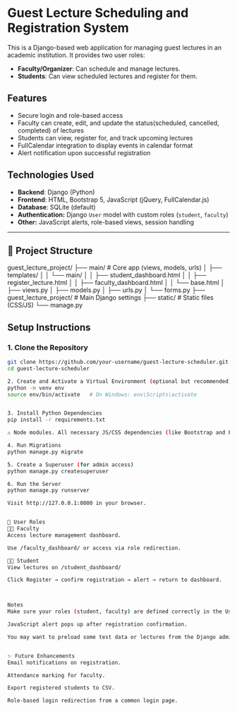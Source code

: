 # Guest Lecture Scheduling and Registration System

This is a Django-based web application for managing guest lectures in an academic institution. It provides two user roles:

- **Faculty/Organizer**: Can schedule and manage lectures.
- **Students**: Can view scheduled lectures and register for them.

## Features

- Secure login and role-based access
- Faculty can create, edit, and update the status(scheduled, cancelled, completed) of lectures
- Students can view, register for, and track upcoming lectures
- FullCalendar integration to display events in calendar format
- Alert notification upon successful registration

## Technologies Used

- **Backend**: Django (Python)
- **Frontend**: HTML, Bootstrap 5, JavaScript (jQuery, FullCalendar.js)
- **Database**: SQLite (default)
- **Authentication:** Django `User` model with custom roles (`student`, `faculty`)
- **Other:** JavaScript alerts, role-based views, session handling


---

## 📁 Project Structure
guest_lecture_project/
├── main/ # Core app (views, models, urls)
│ ├── templates/
│ │ └── main/
│ │ ├── student_dashboard.html
│ │ ├── register_lecture.html
│ │ ├── faculty_dashboard.html
│ │ └── base.html
│ ├── views.py
│ ├── models.py
│ ├── urls.py
│ └── forms.py
├── guest_lecture_project/ # Main Django settings
├── static/ # Static files (CSS/JS)
└── manage.py


## Setup Instructions

### 1. Clone the Repository

```bash
git clone https://github.com/your-username/guest-lecture-scheduler.git
cd guest-lecture-scheduler

2. Create and Activate a Virtual Environment (optional but recommended)
python -m venv env
source env/bin/activate   # On Windows: env\Scripts\activate


3. Install Python Dependencies
pip install -r requirements.txt

⚠️ Node modules. All necessary JS/CSS dependencies (like Bootstrap and FullCalendar) are loaded via CDN.

4. Run Migrations
python manage.py migrate

5. Create a Superuser (for admin access)
python manage.py createsuperuser

6. Run the Server
python manage.py runserver

Visit http://127.0.0.1:8000 in your browser.


👤 User Roles
👨‍🏫 Faculty
Access lecture management dashboard.

Use /faculty_dashboard/ or access via role redirection.

👩‍🎓 Student
View lectures on /student_dashboard/

Click Register → confirm registration → alert → return to dashboard.



Notes
Make sure your roles (student, faculty) are defined correctly in the User model or extended user profile.

JavaScript alert pops up after registration confirmation.

You may want to preload some test data or lectures from the Django admin panel.


✨ Future Enhancements
Email notifications on registration.

Attendance marking for faculty.

Export registered students to CSV.

Role-based login redirection from a common login page.

